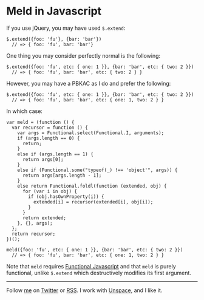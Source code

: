 Meld in Javascript
===

If you use jQuery, you may have used `$.extend`:

    $.extend({foo: 'fu'}, {bar: 'bar'})
      // => { foo: 'fu', bar: 'bar'}

One thing you may consider perfectly normal is the following:

    $.extend({foo: 'fu', etc: { one: 1 }}, {bar: 'bar', etc: { two: 2 }})
      // => { foo: 'fu', bar: 'bar', etc: { two: 2 } }

However, you may have a PBKAC as I do and prefer the following:

    $.extend({foo: 'fu', etc: { one: 1 }}, {bar: 'bar', etc: { two: 2 }})
      // => { foo: 'fu', bar: 'bar', etc: { one: 1, two: 2 } }
      
In which case:

    var meld = (function () {
      var recursor = function () {
        var args = Functional.select(Functional.I, arguments);
        if (args.length == 0) {
          return;
        }
        else if (args.length == 1) {
          return args[0];
        }
        else if (Functional.some("typeof(_) !== 'object'", args)) {
          return args[args.length - 1];
        }
        else return Functional.foldl(function (extended, obj) {
          for (var i in obj) {
            if (obj.hasOwnProperty(i)) {
              extended[i] = recursor(extended[i], obj[i]);
            }
          }
          return extended;
        }, {}, args);
      };
      return recursor;
    })();

    meld({foo: 'fu', etc: { one: 1 }}, {bar: 'bar', etc: { two: 2 }})
      // => { foo: 'fu', bar: 'bar', etc: { one: 1, two: 2 } }
      
Note that `meld` requires [Functional Javascript][j] and that `meld` is purely functional, unlike `$.extend` which destructively modifies its first argument.

---
	
Follow [me](http://reginald.braythwayt.com) on [Twitter](http://twitter.com/raganwald) or [RSS](http://feeds.feedburner.com/raganwald "raganwald's rss feed"). I work with [Unspace](http://unspace.ca), and I like it.

[j]: http://osteele.com/sources/javascript/functional/
